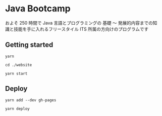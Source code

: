 # Java Bootcamp

およそ 250 時間で Java 言語とプログラミングの 基礎 ～ 発展的内容までの知識と技能を手に入れるフリースタイル ITS 所属の方向けのプログラムです

## Getting started

```console
yarn
```

```console
cd ./website
```

```console
yarn start
```

## Deploy

```console
yarn add --dev gh-pages
```

```console
yarn deploy
```
